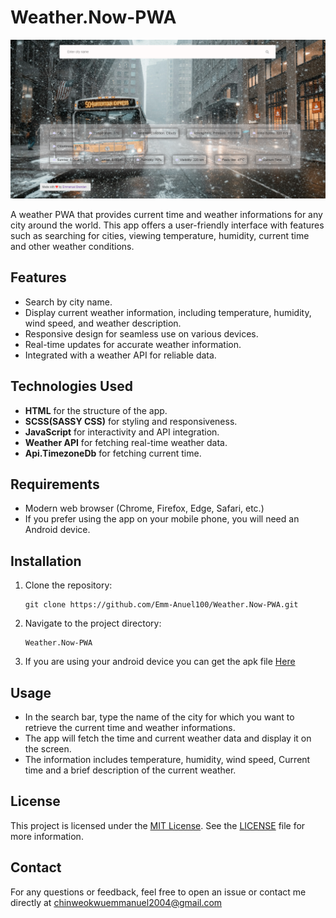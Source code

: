 # Weather.Now-PWA

![Weather App Screenshot](./public/Images/app-picture.PNG)

A weather PWA that provides current time and weather informations for any city around the world. This app offers a user-friendly interface with features such as searching for cities, viewing temperature, humidity, current time and other weather conditions.

## Features

- Search by city name.
- Display current weather information, including temperature, humidity, wind speed, and weather description.
- Responsive design for seamless use on various devices.
- Real-time updates for accurate weather information.
- Integrated with a weather API for reliable data.

## Technologies Used

- **HTML** for the structure of the app.
- **SCSS(SASSY CSS)** for styling and responsiveness.
- **JavaScript** for interactivity and API integration.
- **Weather API** for fetching real-time weather data.
- **Api.TimezoneDb** for fetching current time.

## Requirements

- Modern web browser (Chrome, Firefox, Edge, Safari, etc.)
- If you prefer using the app on your mobile phone, you will need an Android device.

## Installation

1. Clone the repository:

    ```shell
    git clone https://github.com/Emm-Anuel100/Weather.Now-PWA.git
    ```

2. Navigate to the project directory:

    ```shell
    Weather.Now-PWA
    ```

3. If you are using your android device you can get the apk file  [Here](/Android-Apk-file/android/app-release.apk)


## Usage

- In the search bar, type the name of the city for which you want to retrieve the current time and weather informations.
- The app will fetch the time and current weather data and display it on the screen.
- The information includes temperature, humidity, wind speed, Current time and a brief description of the current weather.


## License

This project is licensed under the [MIT License](LICENSE). See the [LICENSE](LICENSE) file for more information.


## Contact

For any questions or feedback, feel free to open an issue or contact me directly at chinweokwuemmanuel2004@gmail.com

